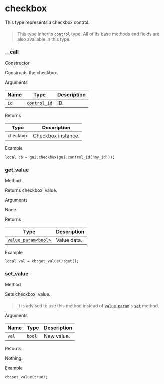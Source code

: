 # checkbox

This type represents a checkbox control.

> ####
>
> This type inherits [`control`](https://lua.fatality.win/control.html) type. All of its base methods and fields are also available in this type.

### \_\_call﻿ <a href="#call" id="call"></a>

Constructor

Constructs the checkbox.

Arguments

| Name | Type                                                     | Description |
| ---- | -------------------------------------------------------- | ----------- |
| `id` | [`control_id`](https://lua.fatality.win/control-id.html) | ID.         |

Returns

| Type       | Description        |
| ---------- | ------------------ |
| `checkbox` | Checkbox instance. |

Example

```
local cb = gui.checkbox(gui.control_id('my_id'));
```

### get\_value﻿ <a href="#get-value" id="get-value"></a>

Method

Returns checkbox' value.

Arguments

None.

Returns

| Type                                                             | Description |
| ---------------------------------------------------------------- | ----------- |
| [`value_param<bool>`](https://lua.fatality.win/value-param.html) | Value data. |

Example

```
local val = cb:get_value():get();
```

### set\_value﻿ <a href="#set-value" id="set-value"></a>

Method

Sets checkbox' value.

> ####
>
> It is advised to use this method instead of [`value_param`](https://lua.fatality.win/value-param.html)'s [`set`](https://lua.fatality.win/value-param.html#set) method.

Arguments

| Name  | Type   | Description |
| ----- | ------ | ----------- |
| `val` | `bool` | New value.  |

Returns

Nothing.

Example

```
cb:set_value(true);
```

